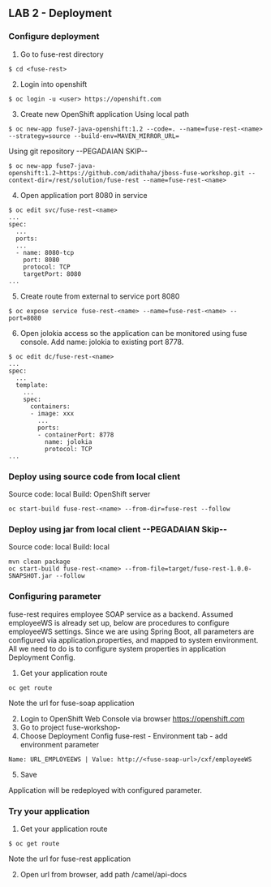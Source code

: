 
## LAB 2 - Deployment

### Configure deployment

1. Go to fuse-rest directory
```
$ cd <fuse-rest>
```
2. Login into openshift
```
$ oc login -u <user> https://openshift.com
```
3. Create new OpenShift application
Using local path
```
$ oc new-app fuse7-java-openshift:1.2 --code=. --name=fuse-rest-<name> --strategy=source --build-env=MAVEN_MIRROR_URL=
```

Using git repository  --PEGADAIAN SKIP--
```
$ oc new-app fuse7-java-openshift:1.2~https://github.com/adithaha/jboss-fuse-workshop.git --context-dir=/rest/solution/fuse-rest --name=fuse-rest-<name>
```

4. Open application port 8080 in service
```
$ oc edit svc/fuse-rest-<name>
...
spec:
  ...
  ports:
  ...
  - name: 8080-tcp
    port: 8080
    protocol: TCP
    targetPort: 8080
...
```
5. Create route from external to service port 8080
```
$ oc expose service fuse-rest-<name> --name=fuse-rest-<name> --port=8080
```

6. Open jolokia access so the application can be monitored using fuse console. Add name: jolokia to existing port 8778.
```
$ oc edit dc/fuse-rest-<name>
...
spec:
  ...
  template:
    ...
    spec:
      containers:
      - image: xxx
        ...
        ports:
        - containerPort: 8778
          name: jolokia
          protocol: TCP
...
```

### Deploy using source code from local client
Source code: local
Build: OpenShift server
```
oc start-build fuse-rest-<name> --from-dir=fuse-rest --follow
```

### Deploy using jar from local client --PEGADAIAN Skip--
Source code: local
Build: local
```
mvn clean package
oc start-build fuse-rest-<name> --from-file=target/fuse-rest-1.0.0-SNAPSHOT.jar --follow
```

### Configuring parameter
fuse-rest requires employee SOAP service as a backend. Assumed employeeWS is already set up, below are procedures to configure employeeWS settings. Since we are using Spring Boot, all parameters are configured via application.properties, and mapped to system environment. All we need to do is to configure system properties in application Deployment Config.

1. Get your application route
```
oc get route
```
Note the url for fuse-soap application 

2. Login to OpenShift Web Console via browser https://openshift.com
3. Go to project fuse-workshop-<name>
4. Choose Deployment Config fuse-rest - Environment tab - add environment parameter
  ```
  Name: URL_EMPLOYEEWS | Value: http://<fuse-soap-url>/cxf/employeeWS
  ```
5. Save
  
Application will be redeployed with configured parameter.

### Try your application

1. Get your application route
```
$ oc get route
```
Note the url for fuse-rest application 

2. Open url from browser, add path /camel/api-docs
